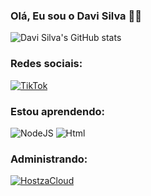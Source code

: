 ### Olá, Eu sou o Davi Silva 👋🏻

![Davi Silva's GitHub stats](https://github-readme-stats.vercel.app/api?username=EuDaviS&show_icons=true&theme=radical)

### Redes sociais:

[![TikTok](https://img.shields.io/badge/TikTok-000000?style=for-the-badge&logo=tiktok&logoColor=white)](https://www.tiktok.com/@davi._.silva)

### Estou aprendendo:

![NodeJS](	https://img.shields.io/badge/Node.js-43853D?style=for-the-badge&logo=node.js&logoColor=white)
![Html](	https://img.shields.io/badge/HTML5-E34F26?style=for-the-badge&logo=html5&logoColor=white)

### Administrando:

[![HostzaCloud](https://cdn.discordapp.com/attachments/1077055769633103974/1077695560724779018/Sem_Titulo-1.png)](https://hostza.com.br/index.php?rp=/login)

